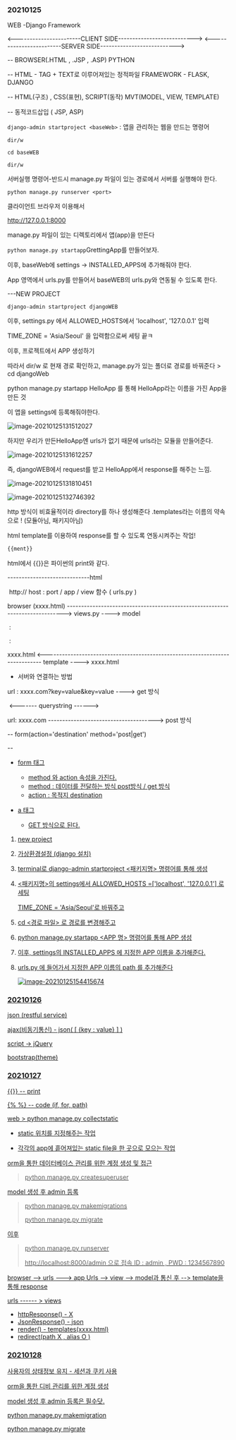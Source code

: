 ### 20210125

WEB -Django Framework

<-----------------------CLIENT SIDE--------------------------->         <------------------------SERVER SIDE--------------------------->

-- BROWSER(.HTML , .JSP , .ASP)                                            PYTHON

-- HTML - TAG + TEXT로 이루어져있는 정적파일                  FRAMEWORK - FLASK, DJANGO

-- HTML(구조) ,  CSS(표현), SCRIPT(동작)                               MVT(MODEL, VIEW, TEMPLATE)

-- 동적코드삽입 ( JSP, ASP)



```django-admin startproject <baseWeb>``` : 앱을 관리하는 웹을 만드는 명령어

```dir/w```

```cd baseWEB```

```dir/w```

서버실행 명령어-반드시 manage.py 파일이 있는 경로에서 서버를 실행해야 한다.

```python manage.py runserver <port>```<optional>

클라이언트 브라우저 이용해서

http://127.0.0.1:8000 

manage.py 파일이 있는 디렉토리에서 앱(app)을 만든다

```python manage.py startapp```GrettingApp를 만들어보자.

이후, baseWeb에 settings -> INSTALLED_APPS에 추가해줘야 한다.

App 영역에서 urls.py를 만들어서 baseWEB의 urls.py와 연동될 수 있도록 한다.



---NEW PROJECT

```django-admin startproject djangoWEB```

이후, settings.py 에서 ALLOWED_HOSTS에서 'localhost', '127.0.0.1' 입력

TIME_ZONE = 'Asia/Seoul' 을 입력함으로써 세팅 끝ㅋ



이후, 프로젝트에서 APP 생성하기

따라서 dir/w 로 현재 경로 확인하고, manage.py가 있는 폴더로 경로를 바꿔준다  > cd djangoWeb

python manage.py startapp HelloApp 를 통해 HelloApp라는 이름을 가진 App을 만든 것

이 앱을 settings에 등록해줘야한다.

![image-20210125131512027](C:\Users\1234\Desktop\TIL\LECTURE\theorem\20210125(web).assets\image-20210125131512027.png)

하지만 우리가 만든HelloApp엔 urls가 없기 때문에 urls라는 모듈을 만들어준다.

![image-20210125131612257](C:\Users\1234\Desktop\TIL\LECTURE\theorem\20210125(web).assets\image-20210125131612257.png)

즉, djangoWEB에서 request를 받고 HelloApp에서 response를 해주는 느낌.

![image-20210125131810451](C:\Users\1234\Desktop\TIL\LECTURE\theorem\20210125(web).assets\image-20210125131810451.png)

![image-20210125132746392](C:\Users\1234\Desktop\TIL\LECTURE\theorem\20210125(web).assets\image-20210125132746392.png)

http 방식이 비효율적이라 directory를 하나 생성해준다 .templates라는 이름의 약속으로 ! (모듈아님, 패키지아님)

html template를 이용하여 response를 할 수 있도록 연동시켜주는 작업!



```html
{{ment}} 
```

html에서 {{}}은 파이썬의 print와 같다.





-----------------------------html

​                                             http://     host : port     /   app  / view 함수 ( urls.py )

browser (xxxx.html)   -----------------------------------------------------------------------------> views.py  ----> model

​																																				:

​																																				: 

xxxx.html                     <----------------------------------------------------------------------------- template ----> xxxx.html

* 서버와 연결하는 방법

url : xxxx.com?key=value&key=value ----> get 방식 

​                        <------- querystring ------>

url: xxxx.com --------------------------------------> post 방식

-- form(action='destination' method='post|get')

-- <a href=' '>



* form 태그
  - method 와 action 속성을 가진다.
  - method : 데이터를 전달하는 방식 post방식 / get 방식
  - action : 목적지 destination

* a 태그
  * GET 방식으로 된다.





1. new project

2. 가상환경설정 (django 설치)

3. terminal로 django-admin startproject <패키지명> 명령어를 통해 생성

4. <패키지명>의 settings에서 ALLOWED_HOSTS =['localhost', '127.0.0.1'] 로 세팅

   TIME_ZONE = 'Asia/Seoul'로 바꿔주고

5. cd <경로 파일> 로 경로를 변경해주고

6. python manage.py startapp <APP 명> 명령어를 통해 APP 생성

7. 이후, settings의 INSTALLED_APPS 에 지정한 APP 이름을 추가해준다.

8. urls.py 에 들어가서 지정한 APP 이름의 path 를 추가해준다

   ![image-20210125154415674](C:\Users\1234\Desktop\TIL\LECTURE\theorem\20210125(web).assets\image-20210125154415674.png)






### 20210126

json (restful service)

ajax(비동기통신) - json( [ {key : value} ] )



script -> jQuery

bootstrap(theme)



### 20210127

{{}} -- print

{% %} -- code (if, for, path)



web > python manage.py collectstatic

* static 위치를 지정해주는 작업

* 각각의 app에 흩어져있는 static file을 한 곳으로 모으는 작업



orm을 통한 데이터베이스 관리를 위한 계정 생성 및 접근

> python manage.py createsuperuser

model 생성 후 admin 등록

> python manage.py makemigrations
>
> python manage.py migrate

이후

> python manage.py runserver
>
> http://localhost:8000/admin 으로 접속 ID : admin , PWD : 1234567890



browser --> urls ---> app Urls --> view --> model과 통신 후 --> template을 통해 response



urls ------ > views

- httpResponse() -  X
- JsonResponse() - json
- render() - templates(xxxx.html)
- redirect(path X , alias O )



### 20210128

사용자의 상태정보 유지 - 세션과 쿠키 사용





orm을 통한 디비 관리를 위한 계정 생성

model 생성 후 admin 등록은 필수닷.

python manage.py makemigration

python manage.py migrate

